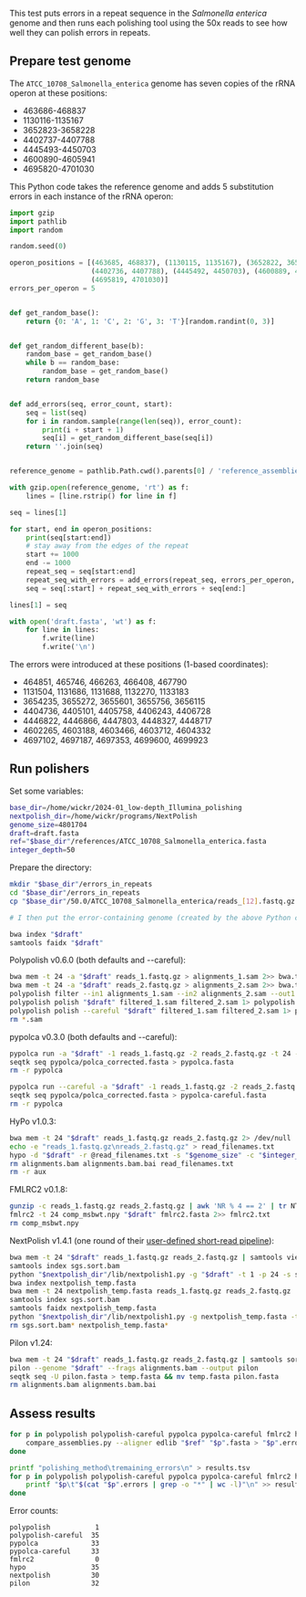 This test puts errors in a repeat sequence in the _Salmonella enterica_ genome and then runs each polishing tool using the 50x reads to see how well they can polish errors in repeats.



## Prepare test genome

The `ATCC_10708_Salmonella_enterica` genome has seven copies of the rRNA operon at these positions:
* 463686-468837
* 1130116-1135167
* 3652823-3658228
* 4402737-4407788
* 4445493-4450703
* 4600890-4605941
* 4695820-4701030


This Python code takes the reference genome and adds 5 substitution errors in each instance of the rRNA operon:
```python
import gzip
import pathlib
import random

random.seed(0)

operon_positions = [(463685, 468837), (1130115, 1135167), (3652822, 3658239),
                    (4402736, 4407788), (4445492, 4450703), (4600889, 4605941),
                    (4695819, 4701030)]
errors_per_operon = 5


def get_random_base():
    return {0: 'A', 1: 'C', 2: 'G', 3: 'T'}[random.randint(0, 3)]


def get_random_different_base(b):
    random_base = get_random_base()
    while b == random_base:
        random_base = get_random_base()
    return random_base


def add_errors(seq, error_count, start):
    seq = list(seq)
    for i in random.sample(range(len(seq)), error_count):
        print(i + start + 1)
        seq[i] = get_random_different_base(seq[i])
    return ''.join(seq)


reference_genome = pathlib.Path.cwd().parents[0] / 'reference_assemblies' / 'ATCC_10708_Salmonella_enterica.fasta.gz'

with gzip.open(reference_genome, 'rt') as f:
    lines = [line.rstrip() for line in f]

seq = lines[1]

for start, end in operon_positions:
    print(seq[start:end])
    # stay away from the edges of the repeat
    start += 1000
    end -= 1000
    repeat_seq = seq[start:end]
    repeat_seq_with_errors = add_errors(repeat_seq, errors_per_operon, start)
    seq = seq[:start] + repeat_seq_with_errors + seq[end:]

lines[1] = seq

with open('draft.fasta', 'wt') as f:
    for line in lines:
        f.write(line)
        f.write('\n')
```

The errors were introduced at these positions (1-based coordinates):
* 464851, 465746, 466263, 466408, 467790
* 1131504, 1131686, 1131688, 1132270, 1133183
* 3654235, 3655272, 3655601, 3655756, 3656115
* 4404736, 4405101, 4405758, 4406243, 4406728
* 4446822, 4446866, 4447803, 4448327, 4448717
* 4602265, 4603188, 4603466, 4603712, 4604332
* 4697102, 4697187, 4697353, 4699600, 4699923



## Run polishers

Set some variables:
```bash
base_dir=/home/wickr/2024-01_low-depth_Illumina_polishing
nextpolish_dir=/home/wickr/programs/NextPolish
genome_size=4801704
draft=draft.fasta
ref="$base_dir"/references/ATCC_10708_Salmonella_enterica.fasta
integer_depth=50
```

Prepare the directory:
```bash
mkdir "$base_dir"/errors_in_repeats
cd "$base_dir"/errors_in_repeats
cp "$base_dir"/50.0/ATCC_10708_Salmonella_enterica/reads_[12].fastq.gz .

# I then put the error-containing genome (created by the above Python code) into this directory

bwa index "$draft"
samtools faidx "$draft"
```

Polypolish v0.6.0 (both defaults and --careful):
```bash
bwa mem -t 24 -a "$draft" reads_1.fastq.gz > alignments_1.sam 2>> bwa.txt
bwa mem -t 24 -a "$draft" reads_2.fastq.gz > alignments_2.sam 2>> bwa.txt
polypolish filter --in1 alignments_1.sam --in2 alignments_2.sam --out1 filtered_1.sam --out2 filtered_2.sam 2> polypolish_filter.txt
polypolish polish "$draft" filtered_1.sam filtered_2.sam 1> polypolish.fasta 2> polypolish.txt
polypolish polish --careful "$draft" filtered_1.sam filtered_2.sam 1> polypolish-careful.fasta 2> polypolish-careful.txt
rm *.sam
```

pypolca v0.3.0 (both defaults and --careful):
```bash
pypolca run -a "$draft" -1 reads_1.fastq.gz -2 reads_2.fastq.gz -t 24 -o pypolca > pypolca.txt 2>&1
seqtk seq pypolca/polca_corrected.fasta > pypolca.fasta
rm -r pypolca

pypolca run --careful -a "$draft" -1 reads_1.fastq.gz -2 reads_2.fastq.gz -t 24 -o pypolca > pypolca-careful.txt 2>&1
seqtk seq pypolca/polca_corrected.fasta > pypolca-careful.fasta
rm -r pypolca
```

HyPo v1.0.3:
```bash
bwa mem -t 24 "$draft" reads_1.fastq.gz reads_2.fastq.gz 2> /dev/null | samtools sort > alignments.bam; samtools index alignments.bam
echo -e "reads_1.fastq.gz\nreads_2.fastq.gz" > read_filenames.txt
hypo -d "$draft" -r @read_filenames.txt -s "$genome_size" -c "$integer_depth" -b alignments.bam -t 24 -o hypo.fasta > hypo.txt 2>&1
rm alignments.bam alignments.bam.bai read_filenames.txt
rm -r aux
```

FMLRC2 v0.1.8:
```bash
gunzip -c reads_1.fastq.gz reads_2.fastq.gz | awk 'NR % 4 == 2' | tr NT TN | ropebwt2 -LR | tr NT TN | fmlrc2-convert comp_msbwt.npy 2> fmlrc2.txt
fmlrc2 -t 24 comp_msbwt.npy "$draft" fmlrc2.fasta 2>> fmlrc2.txt
rm comp_msbwt.npy
```

NextPolish v1.4.1 (one round of their [user-defined short-read pipeline](https://nextpolish.readthedocs.io/en/latest/TUTORIAL.html)):
```bash
bwa mem -t 24 "$draft" reads_1.fastq.gz reads_2.fastq.gz | samtools view --threads 3 -F 0x4 -b - | samtools fixmate -m --threads 3  - - | samtools sort -m 2g --threads 5 - | samtools markdup --threads 5 -r - sgs.sort.bam
samtools index sgs.sort.bam
python "$nextpolish_dir"/lib/nextpolish1.py -g "$draft" -t 1 -p 24 -s sgs.sort.bam > nextpolish_temp.fasta 2> nextpolish.txt
bwa index nextpolish_temp.fasta
bwa mem -t 24 nextpolish_temp.fasta reads_1.fastq.gz reads_2.fastq.gz | samtools view --threads 3 -F 0x4 -b - | samtools fixmate -m --threads 3  - - | samtools sort -m 2g --threads 5 - | samtools markdup --threads 5 -r - sgs.sort.bam
samtools index sgs.sort.bam
samtools faidx nextpolish_temp.fasta
python "$nextpolish_dir"/lib/nextpolish1.py -g nextpolish_temp.fasta -t 2 -p 24 -s sgs.sort.bam 2>> nextpolish.txt | seqkit sort -l -r | seqtk seq -U > nextpolish.fasta 
rm sgs.sort.bam* nextpolish_temp.fasta*
```

Pilon v1.24:
```bash
bwa mem -t 24 "$draft" reads_1.fastq.gz reads_2.fastq.gz | samtools sort > alignments.bam; samtools index alignments.bam
pilon --genome "$draft" --frags alignments.bam --output pilon
seqtk seq -U pilon.fasta > temp.fasta && mv temp.fasta pilon.fasta
rm alignments.bam alignments.bam.bai
```



## Assess results

```bash
for p in polypolish polypolish-careful pypolca pypolca-careful fmlrc2 hypo nextpolish pilon; do
    compare_assemblies.py --aligner edlib "$ref" "$p".fasta > "$p".errors
done
```

```bash
printf "polishing_method\tremaining_errors\n" > results.tsv
for p in polypolish polypolish-careful pypolca pypolca-careful fmlrc2 hypo nextpolish pilon; do
    printf "$p\t"$(cat "$p".errors | grep -o "*" | wc -l)"\n" >> results.tsv
done
```

Error counts:
```
polypolish           1
polypolish-careful  35
pypolca             33
pypolca-careful     33
fmlrc2               0
hypo                35
nextpolish          30
pilon               32
```
